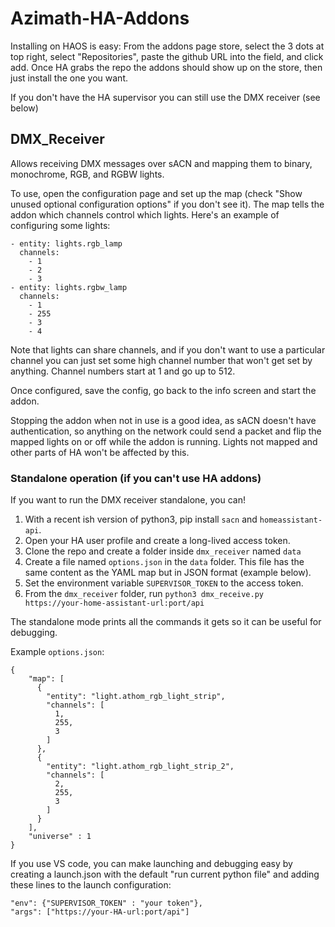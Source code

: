# Azimath-HA-Addons
Installing on HAOS is easy: From the addons page store, select the 3 dots at top right, select "Repositories", paste the github URL into the field, and click add. Once HA grabs the repo the addons should show up on the store, then just install the one you want.

If you don't have the HA supervisor you can still use the DMX receiver (see below)

## DMX_Receiver
Allows receiving DMX messages over sACN and mapping them to binary, monochrome, RGB, and RGBW lights.

To use, open the configuration page and set up the map (check "Show unused optional configuration options" if you don't see it). The map tells the addon which channels control which lights. Here's an example of configuring some lights:

```
- entity: lights.rgb_lamp
  channels:
    - 1
    - 2
    - 3
- entity: lights.rgbw_lamp
  channels:
    - 1
    - 255
    - 3
    - 4
```

Note that lights can share channels, and if you don't want to use a particular channel you can just set some high channel number that won't get set by anything. Channel numbers start at 1 and go up to 512.

Once configured, save the config, go back to the info screen and start the addon. 

Stopping the addon when not in use is a good idea, as sACN doesn't have authentication, so anything on the network could send a packet and flip the mapped lights on or off while the addon is running. Lights not mapped and other parts of HA won't be affected by this.

### Standalone operation (if you can't use HA addons)
If you want to run the DMX receiver standalone, you can! 
1. With a recent ish version of python3, pip install `sacn` and `homeassistant-api`. 
2. Open your HA user profile and create a long-lived access token. 
3. Clone the repo and create a folder inside `dmx_receiver` named `data`
4. Create a file named `options.json` in the `data` folder. This file has the same content as the YAML map but in JSON format (example below).
5. Set the environment variable `SUPERVISOR_TOKEN` to the access token.
6. From the `dmx_receiver` folder, run `python3 dmx_receive.py https://your-home-assistant-url:port/api`

The standalone mode prints all the commands it gets so it can be useful for debugging.

Example `options.json`:
```
{
    "map": [
      {
        "entity": "light.athom_rgb_light_strip",
        "channels": [
          1,
          255,
          3
        ]
      },
      {
        "entity": "light.athom_rgb_light_strip_2",
        "channels": [
          2,
          255,
          3
        ]
      }
    ],
    "universe" : 1
}
```

If you use VS code, you can make launching and debugging easy by creating a launch.json with the default "run current python file" and adding these lines to the launch configuration:

```
"env": {"SUPERVISOR_TOKEN" : "your token"},
"args": ["https://your-HA-url:port/api"]
```